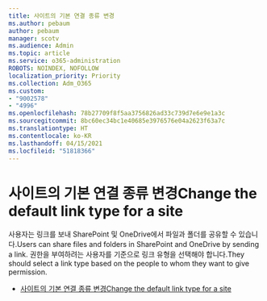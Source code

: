 ```yaml
---
title: 사이트의 기본 연결 종류 변경
ms.author: pebaum
author: pebaum
manager: scotv
ms.audience: Admin
ms.topic: article
ms.service: o365-administration
ROBOTS: NOINDEX, NOFOLLOW
localization_priority: Priority
ms.collection: Adm_O365
ms.custom:
- "9002578"
- "4996"
ms.openlocfilehash: 78b27709f8f5aa3756826ad33c739d7e6e9e1a3c
ms.sourcegitcommit: 8bc60ec34bc1e40685e3976576e04a2623f63a7c
ms.translationtype: HT
ms.contentlocale: ko-KR
ms.lasthandoff: 04/15/2021
ms.locfileid: "51818366"
---
```

# <a name="change-the-default-link-type-for-a-site"></a><span data-ttu-id="adff9-102">사이트의 기본 연결 종류 변경</span><span class="sxs-lookup"><span data-stu-id="adff9-102">Change the default link type for a site</span></span>

<span data-ttu-id="adff9-103">사용자는 링크를 보내 SharePoint 및 OneDrive에서 파일과 폴더를 공유할 수 있습니다.</span><span class="sxs-lookup"><span data-stu-id="adff9-103">Users can share files and folders in SharePoint and OneDrive by sending a link.</span></span> <span data-ttu-id="adff9-104">권한을 부여하려는 사용자를 기준으로 링크 유형을 선택해야 합니다.</span><span class="sxs-lookup"><span data-stu-id="adff9-104">They should select a link type based on the people to whom they want to give permission.</span></span>

- [<span data-ttu-id="adff9-105">사이트의 기본 연결 종류 변경</span><span class="sxs-lookup"><span data-stu-id="adff9-105">Change the default link type for a site</span></span>](https://docs.microsoft.com/sharepoint/change-default-sharing-link)
